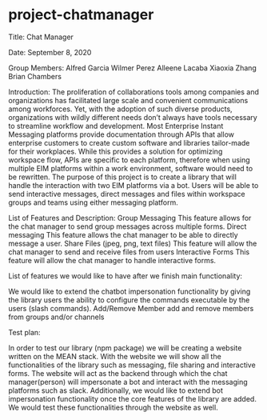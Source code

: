 # project-chatmanager


Title: Chat Manager

Date: September 8, 2020

Group Members: 
Alfred Garcia
Wilmer Perez
Alleene Lacaba
Xiaoxia Zhang
Brian Chambers

Introduction: The proliferation of collaborations tools among companies and organizations has facilitated large scale and convenient communications among workforces. Yet, with the adoption of such diverse products, organizations with wildly different needs don’t always have tools necessary to streamline workflow and development. Most Enterprise Instant Messaging platforms provide documentation through APIs that allow enterprise customers to create custom software and libraries tailor-made for their workplaces. While this provides a solution for optimizing workspace flow, APIs are specific to each platform, therefore when using multiple EIM platforms within a work environment, software would need to be rewritten. The purpose of this project is to create a library that will handle the interaction with two EIM platforms via a bot. Users will be able to send interactive messages, direct messages and files within workspace groups and teams using either messaging platform.

List of Features and Description:
Group Messaging
This feature allows for the chat manager to send group messages across multiple forms.
Direct messaging
This feature allows the chat manager to be able to directly message a user.
Share Files (jpeg, png, text files)
This feature will allow the chat manager to send and receive files from users
Interactive Forms
This feature will allow the chat manager to handle interactive forms.

List of features we would like to have after we finish main functionality:

We would like to extend the chatbot impersonation functionality by giving the library users the ability to configure the commands executable by the users (slash commands).
Add/Remove Member
add and remove members from groups and/or channels

Test plan: 

In order to test our library (npm package) we will be creating a website written on the MEAN stack. With the website we will show all the functionalities of the library such as messaging, file sharing and interactive forms. The website will act as the backend through which the chat manager(person) will impersonate a bot and interact with the messaging platforms such as slack. Additionally, we would like to extend bot impersonation functionality once the core features of the library are added. We would test these functionalities through the website as well.
